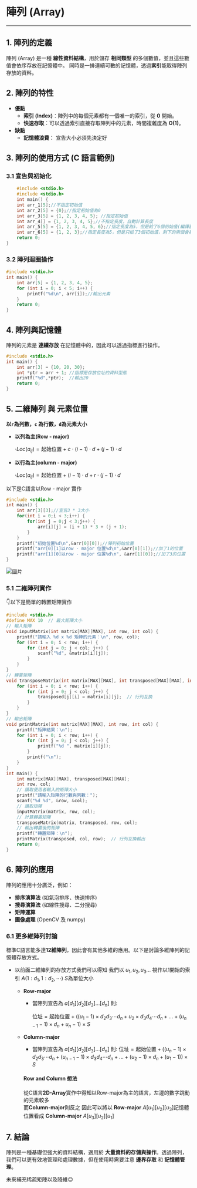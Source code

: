 # 陣列 (Array) 

---

## 1. 陣列的定義

陣列 (Array) 是一種 **線性資料結構**，用於儲存 **相同類型** 的多個數值，並且這些數值會依序存放在記憶體中。
同時是一排連續可數的記憶體，透過**索引**能取得陣列存放的資料。

## 2. 陣列的特性

- **優點**
  - **索引 (Index)**：陣列中的每個元素都有一個唯一的索引，從 **0** 開始。
  - **快速存取**：可以透過索引直接存取陣列中的元素，時間複雜度為 **O(1)**。
- **缺點**  
  - **記憶體浪費**： 宣告大小必須先決定好

## 3. 陣列的使用方式 (C 語言範例)

### 3.1 宣告與初始化

```c
    #include <stdio.h>
    #include <stdio.h>
    int main() {
    int arr_1[5];//不指定初始值
    int arr_2[5] = {0};//指定初始值為0
    int arr_3[5] = {1, 2, 3, 4, 5}; //指定初始值
    int arr_4[] = {1, 2, 3, 4, 5};//不指定長度，自動計算長度
    int arr_5[5] = {1, 2, 3, 4, 5, 6};//指定長度為5，但是給了6個初始值(編譯器會警告)
    int arr_6[5] = {1, 2, 3};//指定長度為5，但是只給了3個初始值，剩下的兩個會被初始化為0
    return 0;
}
```

### 3.2 陣列迴圈操作

```c
#include <stdio.h>
int main() {
    int arr[5] = {1, 2, 3, 4, 5};
    for (int i = 0; i < 5; i++) {
        printf("%d\n", arr[i]);//輸出元素
    }
    return 0;
}
```

## 4. 陣列與記憶體

陣列的元素是 **連續存放** 在記憶體中的，因此可以透過指標進行操作。

```c
#include <stdio.h>
int main() {
    int arr[3] = {10, 20, 30};
    int *ptr = arr + 1; //指標是存放位址的資料型態
    printf("%d",*ptr);  //輸出20
    return 0;
}
```

## 5. 二維陣列 與 元素位置

**以`r`為列數，`c` 為行數，`d`為元素大小**

- **以列為主(Row - major)**
    
    $\cdot{Loc}(a_{ij}) = \text{起始位置} + c \cdot(i - 1) \cdot d +  (j - 1) \cdot d$
    

- **以行為主(column - major)**
    
    $\cdot{Loc}(a_{ij}) = \text{起始位置} + (i - 1) \cdot d + r \cdot (j - 1) \cdot d$
    

以下是C語言以Row - major 實作
```c
#include <stdio.h>
int main() {
    int arr[3][3];//宣告3 * 3大小
    for(int i = 0;i < 3;i++) {
        for(int j = 0;j < 3;j++) {
            arr[i][j] = (i + 1) * 3 + (j + 1);
        }
    }
    printf("初始位置%d\n",&arr[0][0]);//陣列初始位置
    printf("arr[0][1]以row - major 位置%d\n",&arr[0][1]);//加了1的位置
    printf("arr[1][0]以row - major 位置%d\n", &arr[1][0]);//加了3的位置
}
```
![圖片](/resource/array.png)

### 5.1 二維陣列實作

👇以下是簡單的轉置矩陣實作

```c
#include <stdio.h>
#define MAX 10  // 最大矩陣大小
// 輸入矩陣
void inputMatrix(int matrix[MAX][MAX], int row, int col) {
    printf("請輸入 %d x %d 矩陣的元素：\n", row, col);
    for (int i = 0; i < row; i++) {
        for (int j = 0; j < col; j++) {
            scanf("%d", &matrix[i][j]);
        }
    }
}
// 轉置矩陣
void transposeMatrix(int matrix[MAX][MAX], int transposed[MAX][MAX], int row, int col) {
    for (int i = 0; i < row; i++) {
        for (int j = 0; j < col; j++) {
            transposed[j][i] = matrix[i][j];  // 行列互換
        }
    }
}
// 輸出矩陣
void printMatrix(int matrix[MAX][MAX], int row, int col) {
    printf("矩陣結果：\n");
    for (int i = 0; i < row; i++) {
        for (int j = 0; j < col; j++) {
            printf("%d ", matrix[i][j]);
        }
        printf("\n");
    }
}
int main() {
    int matrix[MAX][MAX], transposed[MAX][MAX];
    int row, col;
    // 讀取使用者輸入的矩陣大小
    printf("請輸入矩陣的行數與列數：");
    scanf("%d %d", &row, &col);
    // 讀取矩陣
    inputMatrix(matrix, row, col);
    // 計算轉置矩陣
    transposeMatrix(matrix, transposed, row, col);
    // 輸出轉置後的矩陣
    printf("轉置矩陣：\n");
    printMatrix(transposed, col, row);  // 行列互換輸出
    return 0;
}

```

## 6. 陣列的應用

陣列的應用十分廣泛，例如：

- **排序演算法** (如氣泡排序、快速排序)
- **搜尋演算法** (如線性搜尋、二分搜尋)
- **矩陣運算**
- **圖像處理** (OpenCV 及 numpy)

### 6.1 更多維陣列討論

標準C語言能多達**12維陣列**，因此會有其他多維的應用。以下是討論多維陣列的記憶體存放方式。

- 以前面二維陣列的存放方式我們可以得知
我們以 $u_1,u_2,u_3...$ 視作以1開始的索引 $A(1:d_1,1:d_2,\cdots)$
$S$為單位大小
  - **Row-major**
    - 當陣列宣告為
           $a[d_1][d_2][d_3] \dots [d_n]$
        則:

        $\text{位址} = \text{起始位置} +
        \left( (u_1 - 1) \times d_2 d_3 \cdots d_n + u_2 \times d_3 d_4  \cdots d_n + \dots + (u_{n-1} -1)\times d_n + u_n - 1 \right) \times S$

  - **Column-major**
    - 當陣列宣告為
        $a[d_1][d_2][d_3] \dots [d_n]$
    則:
        $\text{位址} = \text{起始位置} + \left( (u_n-1) \times d_2 d_3 \cdots d_n + (u_{n-1}-1) \times d_3 d_4\cdots d_n + \dots + (u_2-1) \times d_n + (u_1-1) \right) \times S$

    #### Row and Column 想法

    從C語言**2D-Array**實作中得知以Row-major為主的語言，左邊的數字跳動的元素較多  
    而**Column-major**則反之
    因此可以將以 **Row-major** $A[u_1][u_2][u_3]$記憶體位置看成 **Column-major** $A[u_3][u_2][u_1]$

## 7. 結論

陣列是一種基礎但強大的資料結構，適用於 **大量資料的存儲與操作**。透過陣列，我們可以更有效地管理和處理數據，但在使用時需要注意 **邊界存取** 和 **記憶體管理**。

未來補充稀疏矩陣以及降維😉

